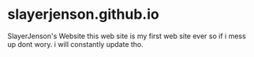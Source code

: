 # slayerjenson.github.io
SlayerJenson's Website
this web site is my first web site ever so if i mess up dont wory.
i will constantly update tho.